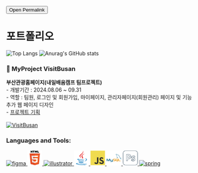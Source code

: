 <button class="btn" type="submit">Open Permalink</button>
# 포트폴리오
![Top Langs](https://github-readme-stats.vercel.app/api/top-langs/?username=papepopopy&layout=compact)
![Anurag's GitHub stats](https://github-readme-stats.vercel.app/api?username=papepopopy&show_icons=true&theme=radical)

<h3>🌱 MyProject VisitBusan</h3>
  <b>부산관광홈페이지(내일배움캠프 팀프로젝트)</b><br>
  - 개발기간 : 2024.08.06 ~ 09.31<br>
  - 역할 : 팀원, 로그인 및 회원가입, 마이페이지, 관리자페이지(회원관리) 페이지 및 기능 추가
          웹 페이지 디자인<br>
  - <a href="https://docs.google.com/spreadsheets/d/1ESvUz0W0lJDc9VVa38lJEGVJ2ze5gzrHHmV1I3jbSbA/edit?usp=sharing">프로젝트 기획</a>
<br><br>
<a href="https://github.com/papepopopy/VisitBusan" target="_blank">
  <img src="https://img.shields.io/badge/Button-Click%20Me-blue" alt="VisitBusan">
</a>
<h3 align="left">Languages and Tools:</h3>
<p align="left"> <a href="https://www.figma.com/" target="_blank" rel="noreferrer"> <img src="https://www.vectorlogo.zone/logos/figma/figma-icon.svg" alt="figma" width="40" height="40"/> </a> <a href="https://www.w3.org/html/" target="_blank" rel="noreferrer"> <img src="https://raw.githubusercontent.com/devicons/devicon/master/icons/html5/html5-original-wordmark.svg" alt="html5" width="40" height="40"/> </a> <a href="https://www.adobe.com/in/products/illustrator.html" target="_blank" rel="noreferrer"> <img src="https://www.vectorlogo.zone/logos/adobe_illustrator/adobe_illustrator-icon.svg" alt="illustrator" width="40" height="40"/> </a> <a href="https://www.java.com" target="_blank" rel="noreferrer"> <img src="https://raw.githubusercontent.com/devicons/devicon/master/icons/java/java-original.svg" alt="java" width="40" height="40"/> </a> <a href="https://developer.mozilla.org/en-US/docs/Web/JavaScript" target="_blank" rel="noreferrer"> <img src="https://raw.githubusercontent.com/devicons/devicon/master/icons/javascript/javascript-original.svg" alt="javascript" width="40" height="40"/> </a> <a href="https://www.mysql.com/" target="_blank" rel="noreferrer"> <img src="https://raw.githubusercontent.com/devicons/devicon/master/icons/mysql/mysql-original-wordmark.svg" alt="mysql" width="40" height="40"/> </a> <a href="https://www.photoshop.com/en" target="_blank" rel="noreferrer"> <img src="https://raw.githubusercontent.com/devicons/devicon/master/icons/photoshop/photoshop-line.svg" alt="photoshop" width="40" height="40"/> </a><a href="https://spring.io/" target="_blank" rel="noreferrer"> <img src="https://www.vectorlogo.zone/logos/springio/springio-icon.svg" alt="spring" width="40" height="40"/> </a> </p>

<!--
**papepopopy/papepopopy** is a ✨ _special_ ✨ repository because its `README.md` (this file) appears on your GitHub profile.

Here are some ideas to get you started:

- 🔭 I’m currently working on ...
- 🌱 I’m currently learning ...
- 👯 I’m looking to collaborate on ...
- 🤔 I’m looking for help with ...
- 💬 Ask me about ...
- 📫 How to reach me: ...
- 😄 Pronouns: ...
- ⚡ Fun fact: ...
-->
